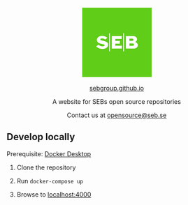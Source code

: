 <p align="center"> 
    <img src="assets/images/seb-logo-small.png" alt="seb logo">
</p>

<p align="center"> 
    <a href="https://sebgroup.github.io/">sebgroup.github.io</a>
</p>

<p align="center">
    A website for SEBs open source repositories
</p>

<p align="center"> 
    Contact us at <a href="mailto:opensource@seb.se">opensource@seb.se</a>
</p>


## Develop locally

Prerequisite: [Docker Desktop](https://www.docker.com/products/docker-desktop)

1. Clone the repository

2. Run `docker-compose up`

3. Browse to [localhost:4000](http://localhost:4000/)